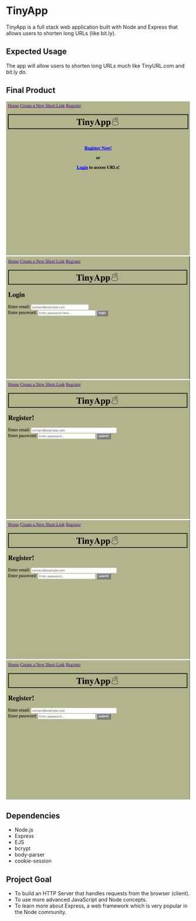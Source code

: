 # TinyApp

TinyApp is a full stack web application built with Node and Express that allows users to shorten long URLs (like bit.ly).

## Expected Usage

The app will allow users to shorten long URLs much like TinyURL.com and bit.ly do.

## Final Product
!["Home Page Alerts Registration or Login"](/tinyAppScreenshots/tinyApp-1.png)
!["Main Page"](/tinyAppScreenshots/tinyApp-2.png)
!["Registration Page"](/tinyAppScreenshots/tinyApp-3.png)
!["Main Page Showing URLs"](/tinyAppScreenshots/tinyApp-3.png)
!["Create New Short URL Page"](/tinyAppScreenshots/tinyApp-3.png)

## Dependencies
- Node.js
- Express
- EJS
- bcrypt
- body-parser
- cookie-session

## Project Goal

- To build an HTTP Server that handles requests from the browser (client).
- To use more advanced JavaScript and Node concepts.
- To learn more about Express, a web framework which is very popular in the Node community.